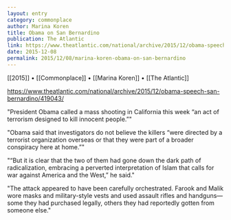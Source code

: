 ```yaml
---
layout: entry
category: commonplace
author: Marina Koren
title: Obama on San Bernardino
publication: The Atlantic
link: https://www.theatlantic.com/national/archive/2015/12/obama-speech-san-bernardino/419043/
date: 2015-12-08
permalink: 2015/12/08/marina-koren-obama-on-san-bernardino
---
```


[[2015]] • [[Commonplace]] • [[Marina Koren]] • [[The Atlantic]]

https://www.theatlantic.com/national/archive/2015/12/obama-speech-san-bernardino/419043/

"President Obama called a mass shooting in California this week “an act of terrorism designed to kill innocent people.”"

"Obama said that investigators do not believe the killers “were directed by a terrorist organization overseas or that they were part of a broader conspiracy here at home.”"

"“But it is clear that the two of them had gone down the dark path of radicalization, embracing a perverted interpretation of Islam that calls for war against America and the West,” he said."

"The attack appeared to have been carefully orchestrated. Farook and Malik wore masks and military-style vests and used assault rifles and handguns—some they had purchased legally, others they had reportedly gotten from someone else."
